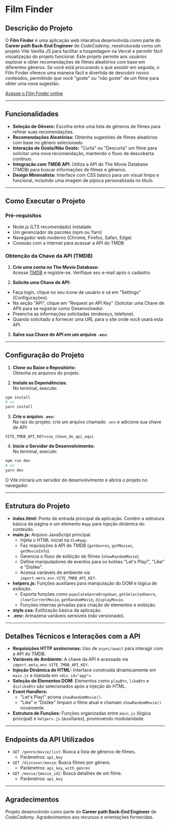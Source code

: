 # Film Finder

## Descrição do Projeto

O **Film Finder** é uma aplicação web interativa desenvolvida como parte do **Career path Back-End Engineer** de *CodeCademy*, reestruturada como um projeto Vite Vanilla JS para facilitar a hospedagem na Vercel e permitir fácil visualização do projeto funcional. Este projeto permite aos usuários explorar e obter recomendações de filmes aleatórios com base em diferentes gêneros. Se você está procurando o que assistir em seguida, o Film Finder oferece uma maneira fácil e divertida de descobrir novos conteúdos, permitindo que você "goste" ou "não goste" de um filme para obter uma nova sugestão.

[Acesse o Film Finder online](https://film-finder-tau-ruddy.vercel.app)

---

## Funcionalidades

- **Seleção de Gênero:** Escolha entre uma lista de gêneros de filmes para refinar suas recomendações.
- **Recomendações Aleatórias:** Obtenha sugestões de filmes aleatórios com base no gênero selecionado.
- **Interação de Gosto/Não Gosto:** "Curta" ou "Descurta" um filme para solicitar uma nova recomendação, mantendo o fluxo de descoberta contínuo.
- **Integração com TMDB API:** Utiliza a API do The Movie Database (TMDB) para buscar informações de filmes e gêneros.
- **Design Minimalista:** Interface com CSS básico para um visual limpo e funcional, incluindo uma imagem de pipoca personalizada no título.

---

## Como Executar o Projeto

### Pré-requisitos

- Node.js (LTS recomendado) instalado
- Um gerenciador de pacotes (npm ou Yarn)
- Navegador web moderno (Chrome, Firefox, Safari, Edge)
- Conexão com a internet para acessar a API do TMDB

### Obtenção da Chave da API (TMDB)

1. **Crie uma conta no The Movie Database:**  
  Acesse [TMDB](https://www.themoviedb.org/) e registre-se. Verifique seu e-mail após o cadastro.

2. **Solicite uma Chave de API:**  
  - Faça login, clique no seu ícone de usuário e vá em "Settings" (Configurações).
  - Na seção "API", clique em "Request an API Key" (Solicitar uma Chave de API) para se registrar como Desenvolvedor.
  - Preencha as informações solicitadas (endereço, telefone).
  - Quando solicitado a fornecer uma URL para o site onde você usará esta API.

3. **Salve sua Chave de API em um arquivo `.env`:**

---

## Configuração do Projeto

1. **Clone ou Baixe o Repositório:**  
  Obtenha os arquivos do projeto.

2. **Instale as Dependências:**  
  No terminal, execute:
  ```bash
  npm install
  # ou
  yarn install
  ```

3. **Crie o arquivo `.env`:**  
  Na raiz do projeto, crie um arquivo chamado `.env` e adicione sua chave de API:
  ```
  VITE_TMDB_API_KEY=sua_chave_de_api_aqui
  ```

4. **Inicie o Servidor de Desenvolvimento:**  
  No terminal, execute:
  ```bash
  npm run dev
  # ou
  yarn dev
  ```
  O Vite iniciará um servidor de desenvolvimento e abrirá o projeto no navegador.

---

## Estrutura do Projeto

- **index.html:** Ponto de entrada principal da aplicação. Contém a estrutura básica da página e um elemento `#app` para injeção dinâmica do conteúdo.
- **main.js:** Arquivo JavaScript principal.
  - Injeta o HTML inicial na `div#app`.
  - Faz requisições à API do TMDB (`getGenres`, `getMovies`, `getMovieInfo`).
  - Gerencia o fluxo de exibição de filmes (`showRandomMovie`).
  - Define manipuladores de eventos para os botões "Let's Play!", "Like" e "Dislike".
  - Acessa variáveis de ambiente via `import.meta.env.VITE_TMDB_API_KEY`.
- **helpers.js:** Funções auxiliares para manipulação do DOM e lógica de exibição.
  - Exporta funções como `populateGenreDropdown`, `getSelectedGenre`, `clearCurrentMovie`, `getRandomMovie`, `displayMovie`.
  - Funções internas privadas para criação de elementos e exibição.
- **style.css:** Estilização básica da aplicação.
- **.env:** Armazena variáveis sensíveis (não versionado).

---

## Detalhes Técnicos e Interações com a API

- **Requisições HTTP assíncronas:** Uso de `async/await` para interagir com a API do TMDB.
- **Variáveis de Ambiente:** A chave da API é acessada via `import.meta.env.VITE_TMDB_API_KEY`.
- **Injeção Dinâmica de HTML:** Interface construída dinamicamente em `main.js` e injetada em `<div id="app">`.
- **Seleção de Elementos DOM:** Elementos como `playBtn`, `likeBtn` e `dislikeBtn` são selecionados após a injeção do HTML.
- **Event Handlers:**
  - "Let's Play!" aciona `showRandomMovie()`.
  - "Like" e "Dislike" limpam o filme atual e chamam `showRandomMovie()` novamente.
- **Estrutura de Funções:** Funções organizadas entre `main.js` (lógica principal) e `helpers.js` (auxiliares), promovendo modularidade.

---

## Endpoints da API Utilizados

- `GET /genre/movie/list`: Busca a lista de gêneros de filmes.
  - Parâmetros: `api_key`
- `GET /discover/movie`: Busca filmes por gênero.
  - Parâmetros: `api_key`, `with_genres`
- `GET /movie/{movie_id}`: Busca detalhes de um filme.
  - Parâmetros: `api_key`

---

## Agradecimentos

Projeto desenvolvido como parte do **Career path Back-End Engineer** de *CodeCademy*. Agradecimentos aos recursos e orientações fornecidas.
